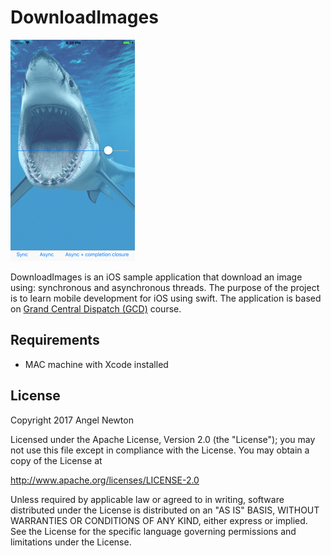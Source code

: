 # DownloadImages


![Scheme](/screenshots/SimulatorScreenShot-iPhone8Plus-2017-12-07at20.20.35.png)


DownloadImages is an iOS sample application that download an image using: synchronous and asynchronous threads.
The purpose of the project is to learn mobile development for iOS using swift.
The application is based on [Grand Central Dispatch (GCD)](https://www.udacity.com/course/grand-central-dispatch-gcd--ud576) course.


## Requirements
- MAC machine with Xcode installed



## License

Copyright 2017 Angel Newton

Licensed under the Apache License, Version 2.0 (the "License"); you may not use this file except in compliance with the License. You may obtain a copy of the License at

http://www.apache.org/licenses/LICENSE-2.0

Unless required by applicable law or agreed to in writing, software distributed under the License is distributed on an "AS IS" BASIS, WITHOUT WARRANTIES OR CONDITIONS OF ANY KIND, either express or implied. See the License for the specific language governing permissions and limitations under the License.

